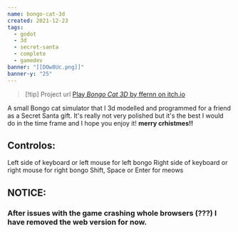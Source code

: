 ```yaml
---
name: bongo-cat-3d
created: 2021-12-23
tags:
  - godot
  - 3d
  - secret-santa
  - complete
  - gamedev
banner: "[[DOw8Uc.png]]"
banner-y: "25"
---
```

> [!tip] Project url
> [Play *Bongo Cat 3D* by ffernn on itch.io](https://ffernn.itch.io/bongo-cat-3d)

A small Bongo cat simulator that I 3d modelled and programmed for a friend as a Secret Santa gift.
It's really not very polished but it's the best I would do in the time frame and I hope you enjoy it!
**merry crhistmes!!**
## Controlos:
Left side of keyboard or left mouse for left bongo
Right side of keyboard or right mouse for right bongo
Shift, Space or Enter for meows
## NOTICE:
### After issues with the game crashing whole browsers (???) I have removed the web version for now.